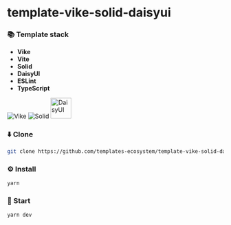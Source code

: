 # template-vike-solid-daisyui

### 📚 Template stack
- **Vike**
- **Vite**
- **Solid**
- **DaisyUI**
- **ESLint**
- **TypeScript**

![Vike](https://avatars.githubusercontent.com/u/86403530?s=48&v=4)
![Solid](https://avatars.githubusercontent.com/u/79226042?s=48)
<img src="https://raw.githubusercontent.com/saadeghi/daisyui-images/master/images/daisyui-logo/favicon-192.png" alt="DaisyUI" width="48" />

### ⬇️ Clone
```sh
git clone https://github.com/templates-ecosystem/template-vike-solid-daisyui.git
```

### ⚙️ Install
```sh
yarn
```

### 🚀 Start
```sh
yarn dev
```